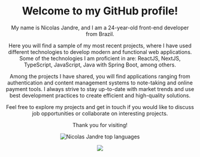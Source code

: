<h1 align="center">Welcome to my GitHub profile!</h1>

<p align="center">My name is Nicolas Jandre, and I am a 24-year-old front-end developer from Brazil.</p>

<p align="center">Here you will find a sample of my most recent projects, where I have used different technologies to develop modern and functional web applications. Some of the technologies I am proficient in are: ReactJS, NextJS, TypeScript, JavaScript, Java with Spring Boot, among others.</p>

<p align="center">Among the projects I have shared, you will find applications ranging from authentication and content management systems to note-taking and online payment tools. I always strive to stay up-to-date with market trends and use best development practices to create efficient and high-quality solutions.</p>

<p align="center">Feel free to explore my projects and get in touch if you would like to discuss job opportunities or collaborate on interesting projects.</p>

<p align="center">Thank you for visiting!</p>

<p align="center"><img alt="Nicolas Jandre top languages" src="https://github-readme-stats-sigma-five.vercel.app/api/top-langs/?username=nicolasjandre&layout=compact&show_icons=true&theme=dark" /></p>

<p align="center"><a href="https://www.linkedin.com/in/nicolasjandre"><img src="https://img.shields.io/badge/LinkedIn-0077B5?style=for-the-badge&logo=linkedin&logoColor=white" /></a></p>
